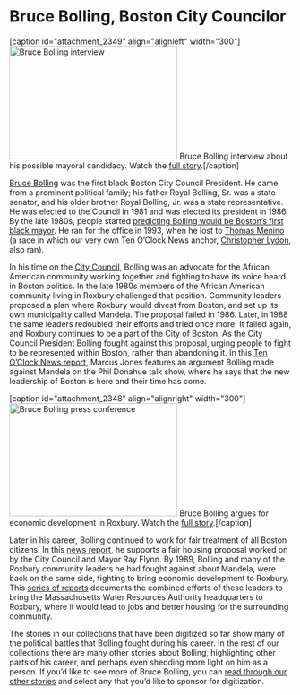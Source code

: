 # Bruce Bolling, Boston City Councilor

[caption id="attachment_2349" align="alignleft" width="300"]<a
href="http://bostonlocaltv.org/blog/wp-content/uploads/2014/02/barcode104111_thumbnail.jpg"><img
class="size-medium wp-image-2349" alt="Bruce Bolling interview"
src="http://bostonlocaltv.org/blog/wp-content/uploads/2014/02/barcode104111_thumbnail-300x202.jpg"
width="300" height="202" /></a> Bruce Bolling interview about his possible
mayoral candidacy. Watch the <a
href="http://bostonlocaltv.org/catalog/V_Q43SYAWYEW3UQGL">full
story</a>.[/caption]
<p dir="ltr" id="docs-internal-guid-6baa8716-4aa8-76c1-52a0-2f151568e723"><a
href="http://en.wikipedia.org/wiki/Bruce_Bolling">Bruce Bolling</a> was the
first black Boston City Council President. He came from a prominent political
family; his father Royal Bolling, Sr. was a state senator, and his older
brother Royal Bolling, Jr. was a state representative. He was elected to the
Council in 1981 and was elected its president in 1986. By the late 1980s,
people started <a
href="http://bostonlocaltv.org/catalog/V_Q43SYAWYEW3UQGL">predicting Bolling
would be Boston’s first black mayor</a>. He ran for the office in 1993, when
he lost to <a href="http://en.wikipedia.org/wiki/Thomas_Menino">Thomas
Menino</a> (a race in which our very own Ten O’Clock News anchor, <a
href="http://en.wikipedia.org/wiki/Christopher_Lydon">Christopher Lydon</a>,
also
ran).</p>
<p dir="ltr">In his time on the <a
href="http://en.wikipedia.org/wiki/Boston_City_Council">City Council</a>,
Bolling was an advocate for the African American community working together
and fighting to have its voice heard in Boston politics. In the late 1980s
members of the African American community living in Roxbury challenged that
position. Community leaders proposed a plan where Roxbury would divest from
Boston, and set up its own municipality called Mandela. The proposal failed in
1986. Later, in 1988 the same leaders redoubled their efforts and tried once
more. It failed again, and Roxbury continues to be a part of the City of
Boston. As the City Council President Bolling fought against this proposal,
urging people to fight to be represented within Boston, rather than abandoning
it. In this <a href="http://bostonlocaltv.org/catalog/V_UBYGAM8OO40Y1AA">Ten
O’Clock News report</a>, Marcus Jones features an argument Bolling made
against Mandela on the Phil Donahue talk show, where he says that the new
leadership of Boston is here and their time has
come.</p>


[caption id="attachment_2348" align="alignright" width="300"]<a
href="http://bostonlocaltv.org/blog/wp-content/uploads/2014/02/barcode105381_thumbnail.jpg"><img
class="size-medium wp-image-2348" alt="Bruce Bolling press conference"
src="http://bostonlocaltv.org/blog/wp-content/uploads/2014/02/barcode105381_thumbnail-300x202.jpg"
width="300" height="202" /></a> Bruce Bolling argues for economic development
in Roxbury. Watch the <a
href="http://bostonlocaltv.org/catalog/V_HU3KF0JQAC8LRIH">full
story</a>.[/caption]
<p dir="ltr">Later in his career, Bolling continued to work for fair treatment
of all Boston citizens. In this <a
href="http://bostonlocaltv.org/catalog/V_8I1UFLSVHMDZN8M">news report</a>, he
supports a fair housing proposal worked on by the City Council and Mayor Ray
Flynn. By 1989, Bolling and many of the Roxbury community leaders he had
fought against about Mandela, were back on the same side, fighting to bring
economic development to Roxbury. This <a
href="http://bostonlocaltv.org/catalog?utf8=%E2%9C%93&amp;q=parcel+18&amp;search_field=all_fields&amp;x=0&amp;y=0">series
of reports</a> documents the combined efforts of these leaders to bring the
Massachusetts Water Resources Authority headquarters to Roxbury, where it
would lead to jobs and better housing for the surrounding
community.</p>
<p dir="ltr">The stories in our collections that have been digitized so far
show many of the political battles that Bolling fought during his career. In
the rest of our collections there are many other stories about Bolling,
highlighting other parts of his career, and perhaps even shedding more light
on him as a person. If you’d like to see more of Bruce Bolling, you can <a
href="http://bostonlocaltv.org/catalog?utf8=%E2%9C%93&amp;non_video=yes&amp;q=bruce+bolling&amp;search_field=all_fields&amp;x=0&amp;y=0">read
through our other stories</a> and select any that you’d like to sponsor for
digitization.</p>